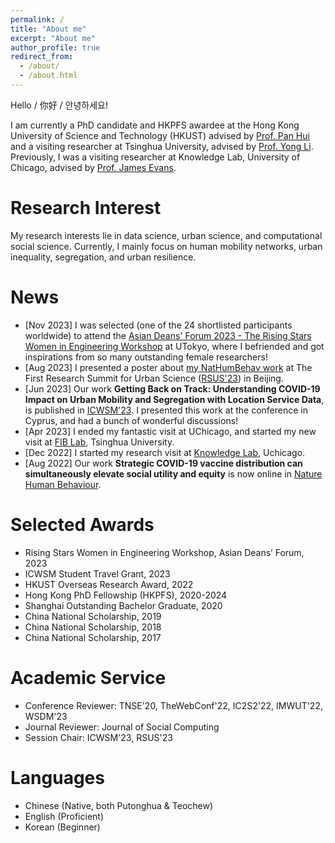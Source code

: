 ```yaml
---
permalink: /
title: "About me"
excerpt: "About me"
author_profile: true
redirect_from: 
  - /about/
  - /about.html
---
```


Hello / 你好 / 안녕하세요! 

I am currently a PhD candidate and HKPFS awardee at the Hong Kong University of Science and Technology (HKUST) advised by [Prof. Pan Hui](https://en.wikipedia.org/wiki/Pan_Hui) and a visiting researcher at Tsinghua University, advised by [Prof. Yong Li](http://fi.ee.tsinghua.edu.cn/~liyong/). Previously, I was a visiting researcher at Knowledge Lab, University of Chicago, advised by [Prof. James Evans](https://sociology.uchicago.edu/directory/james-evans). 


# Research Interest
My research interests lie in data science, urban science, and computational social science. Currently, I mainly focus on human mobility networks, urban inequality, segregation, and urban resilience.


# News
- [Nov 2023] I was selected (one of the 24 shortlisted participants worldwide) to attend the [Asian Deans' Forum 2023 - The Rising Stars Women in Engineering Workshop](https://www.risingstarsasia.org/index.php) at UTokyo, where I befriended and got inspirations from so many outstanding female researchers!
- [Aug 2023] I presented a poster about [my NatHumBehav work](https://www.nature.com/articles/s41562-022-01429-0) at The First Research Summit for Urban Science ([RSUS'23](https://fi.ee.tsinghua.edu.cn/RSUSHD2023/)) in Beijing. 
- [Jun 2023] Our work **Getting Back on Track: Understanding COVID-19 Impact on Urban Mobility and Segregation with Location Service Data**, is published in [ICWSM'23](https://doi.org/10.1609/icwsm.v17i1.22132). I presented this work at the conference in Cyprus, and had a bunch of wonderful discussions!
- [Apr 2023] I ended my fantastic visit at UChicago, and started my new visit at [FIB Lab](http://fi.ee.tsinghua.edu.cn/), Tsinghua University.
- [Dec 2022] I started my research visit at [Knowledge Lab](https://www.knowledgelab.org/), Uchicago. 
- [Aug 2022] Our work **Strategic COVID-19 vaccine distribution can simultaneously elevate social utility and equity** is now online in [Nature Human Behaviour](https://www.nature.com/articles/s41562-022-01429-0).


# Selected Awards
- Rising Stars Women in Engineering Workshop, Asian Deans’ Forum, 2023
- ICWSM Student Travel Grant, 2023
- HKUST Overseas Research Award, 2022
- Hong Kong PhD Fellowship (HKPFS), 2020-2024
- Shanghai Outstanding Bachelor Graduate, 2020
- China National Scholarship, 2019
- China National Scholarship, 2018
- China National Scholarship, 2017


# Academic Service
- Conference Reviewer: TNSE'20, TheWebConf'22, IC2S2'22, IMWUT'22, WSDM'23
- Journal Reviewer: Journal of Social Computing
- Session Chair: ICWSM'23, RSUS'23


# Languages
- Chinese (Native, both Putonghua & Teochew)
- English (Proficient)
- Korean (Beginner)


